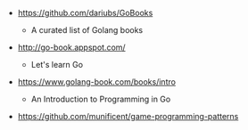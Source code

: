 - https://github.com/dariubs/GoBooks
  - A curated list of Golang books

- http://go-book.appspot.com/
  - Let's learn Go
  
- https://www.golang-book.com/books/intro
  - An Introduction to Programming in Go   

- https://github.com/munificent/game-programming-patterns
